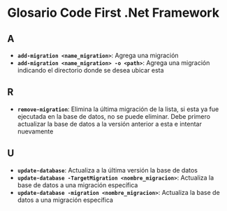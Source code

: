 # Glosario Code First .Net Framework

## A
- **`add-migration <name_migration>`**: Agrega una migración
- **`add-migration <name_migration> -o <path>`**: Agrega una migración indicando el directorio donde se desea ubicar esta

## R
- **`remove-migration`**: Elimina la última migración de la lista, si esta ya fue ejecutada en la base de datos, no se puede eliminar. Debe primero actualizar la base de datos a la versión anterior a esta e intentar nuevamente

## U
- **`update-database`**: Actualiza a la última versión la base de datos
- **`update-database -TargetMigration <nombre_migracion>`**: Actualiza la base de datos a una migración específica
- **`update-database -migration <nombre_migracion>`**: Actualiza la base de datos a una migración específica
